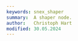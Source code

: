 ```yaml
---
keywords: snex_shaper
summary:  A shaper node.
author:   Christoph Hart
modified: 30.05.2024
---
```

  
